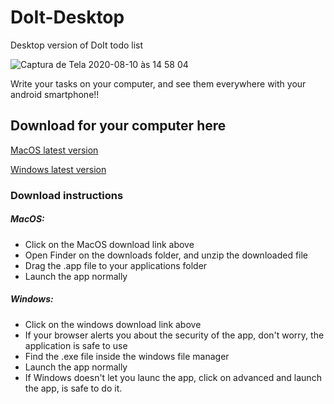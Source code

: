 # DoIt-Desktop
Desktop version of DoIt todo list

![Captura de Tela 2020-08-10 às 14 58 04](https://user-images.githubusercontent.com/52680853/89814739-02c02180-db1a-11ea-8c13-8709a38bc827.png)

Write your tasks on your computer, and see them everywhere with your android smartphone!!

## Download for your computer here

[MacOS latest version](https://github.com/MigW03/DoIt-Desktop/releases/download/v1.0.41-mac/DoIt.zip)

[Windows latest version](https://github.com/MigW03/DoIt-Desktop/releases/download/v1.0.4-win/DoIt.exe)


### Download instructions

##### MacOS:

 - Click on the MacOS download link above
 - Open Finder on the downloads folder, and unzip the downloaded file
 - Drag the .app file to your applications folder
 - Launch the app normally
 
##### Windows:

 - Click on the windows download link above
 - If your browser alerts you about the security of the app, don't worry, the application is safe to use
 - Find the .exe file inside the windows file manager
 - Launch the app normally
 - If Windows doesn't let you launc the app, click on advanced and launch the app, is safe to do it.
